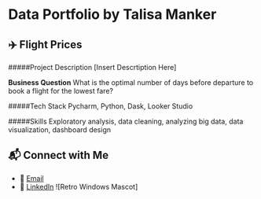 # Data Portfolio by Talisa Manker

## ✈️ Flight Prices
#####Project Description
[Insert Descrtiption Here]

**Business Question**
What is the optimal number of days before departure to book a flight for the lowest fare?

#####Tech Stack 
Pycharm, Python, Dask, Looker Studio 

#####Skills
Exploratory analysis, data cleaning, analyzing big data, data visualization, dashboard design 


## 📬 Connect with Me
- 📧 [Email](mailto:talisamanker@gmail.com)
- 🔗 [LinkedIn](https://www.linkedin.com/in/talisamanker/)
![Retro Windows Mascot]
